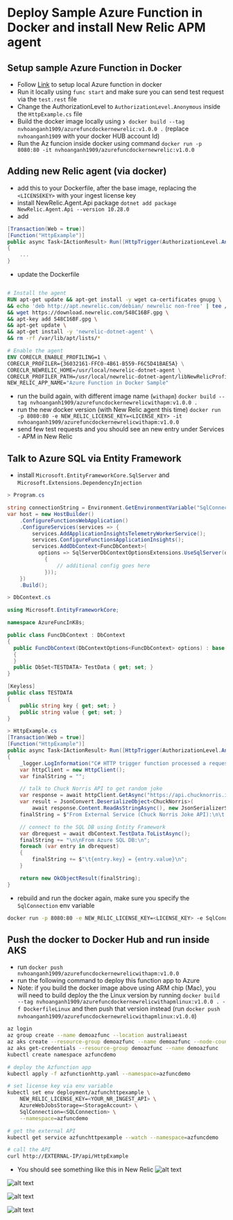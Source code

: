 # Deploy Sample Azure Function in Docker and install New Relic APM agent

## Setup sample Azure Function in Docker

- Follow [Link](https://learn.microsoft.com/en-us/azure/azure-functions/functions-deploy-container?tabs=docker%2Cbash%2Cazure-cli&pivots=programming-language-csharp) to setup local Azure function in docker
- Run it locally using `func start` and make sure you can send test request via the `test.rest` file
- Change the AuthorizationLevel to `AuthorizationLevel.Anonymous` inside the `HttpExample.cs` file
- Build the docker image locally using `❯ docker build --tag nvhoanganh1909/azurefuncdockernewrelic:v1.0.0 .` (replace `nvhoanganh1909` with your docker HUB account Id)
- Run the Az funcion inside docker using command `docker run -p 8080:80 -it nvhoanganh1909/azurefuncdockernewrelic:v1.0.0`

## Adding new Relic agent (via docker)

- add this to your Dockerfile, after the base image, replacing the `<LICENSEKEY>` with your ingest license key
- install NewRelic.Agent.Api package `dotnet add package NewRelic.Agent.Api --version 10.28.0`
- add 

```csharp
[Transaction(Web = true)]
[Function("HttpExample")]
public async Task<IActionResult> Run([HttpTrigger(AuthorizationLevel.Anonymous, "get", "post")] HttpRequest req)
{
    ...
}
```

- update the Dockerfile
```Dockerfile

# Install the agent
RUN apt-get update && apt-get install -y wget ca-certificates gnupg \
&& echo 'deb http://apt.newrelic.com/debian/ newrelic non-free' | tee /etc/apt/sources.list.d/newrelic.list \
&& wget https://download.newrelic.com/548C16BF.gpg \
&& apt-key add 548C16BF.gpg \
&& apt-get update \
&& apt-get install -y 'newrelic-dotnet-agent' \
&& rm -rf /var/lib/apt/lists/*

# Enable the agent
ENV CORECLR_ENABLE_PROFILING=1 \
CORECLR_PROFILER={36032161-FFC0-4B61-B559-F6C5D41BAE5A} \
CORECLR_NEWRELIC_HOME=/usr/local/newrelic-dotnet-agent \
CORECLR_PROFILER_PATH=/usr/local/newrelic-dotnet-agent/libNewRelicProfiler.so \
NEW_RELIC_APP_NAME="Azure Function in Docker Sample"
```

- run the build again, with different image name (`withapm`) `docker build --tag nvhoanganh1909/azurefuncdockernewrelicwithapm:v1.0.0 .`
- run the new docker version (with New Relic agent this time) `docker run -p 8080:80 -e NEW_RELIC_LICENSE_KEY=<LICENSE_KEY> -it nvhoanganh1909/azurefuncdockernewrelicwithapm:v1.0.0`
- send few test requests and you should see an new entry under Services - APM in New Relic


## Talk to Azure SQL via Entity Framework
- install `Microsoft.EntityFrameworkCore.SqlServer` and `Microsoft.Extensions.DependencyInjection`

```csharp
> Program.cs

string connectionString = Environment.GetEnvironmentVariable("SqlConnection");
var host = new HostBuilder()
    .ConfigureFunctionsWebApplication()
    .ConfigureServices(services => {
        services.AddApplicationInsightsTelemetryWorkerService();
        services.ConfigureFunctionsApplicationInsights();
        services.AddDbContext<FuncDbContext>(
          options => SqlServerDbContextOptionsExtensions.UseSqlServer(options, connectionString, b =>
            {
                // additional config goes here
            }));
    })
    .Build();

> DbContext.cs

using Microsoft.EntityFrameworkCore;

namespace AzureFuncInK8s;

public class FuncDbContext : DbContext
{
  public FuncDbContext(DbContextOptions<FuncDbContext> options) : base(options)
  {
  }
  public DbSet<TESTDATA> TestData { get; set; }
}

[Keyless]
public class TESTDATA
{
    public string key { get; set; }
    public string value { get; set; }
}

> HttpExample.cs
[Transaction(Web = true)]
[Function("HttpExample")]
public async Task<IActionResult> Run([HttpTrigger(AuthorizationLevel.Anonymous, "get", "post")] HttpRequest req)
{
    _logger.LogInformation("C# HTTP trigger function processed a request.");
    var httpClient = new HttpClient();
    var finalString = "";

    // talk to Chuck Norris API to get random joke
    var response = await httpClient.GetAsync("https://api.chucknorris.io/jokes/random");
    var result = JsonConvert.DeserializeObject<ChuckNorris>(
        await response.Content.ReadAsStringAsync(), new JsonSerializerSettings { MissingMemberHandling = MissingMemberHandling.Ignore });
    finalString = $"From External Service (Chuck Norris Joke API):\n\t'{result.value}'";

    // connect to the SQL DB using Entity Framework
    var dbrequest = await dbContext.TestData.ToListAsync();
    finalString += "\n\nFrom Azure SQL DB:\n";
    foreach (var entry in dbrequest)
    {
        finalString += $"\t{entry.key} = {entry.value}\n";
    }

    return new OkObjectResult(finalString);
}
```
- rebuild and run the docker again, make sure you specify the `SqlConnection` env variable

```bash
docker run -p 8080:80 -e NEW_RELIC_LICENSE_KEY=<LICENSE_KEY> -e SqlConnection='<DBCONNECTION>' -it nvhoanganh1909/azurefuncdockernewrelicwithapm:v1.0.0
```

## Push the docker to Docker Hub and run inside AKS
- run `docker push nvhoanganh1909/azurefuncdockernewrelicwithapm:v1.0.0`
- run the following command to deploy this function app to Azure
- Note: if you build the docker image above using ARM chip (Mac), you will need to build deploy the the Linux version by running `docker build --tag nvhoanganh1909/azurefuncdockernewrelicwithapmlinux:v1.0.0 . -f DockerfileLinux` and then push that version instead (run `docker push nvhoanganh1909/azurefuncdockernewrelicwithapmlinux:v1.0.0`)

```bash
az login
az group create --name demoazfunc --location australiaeast
az aks create --resource-group demoazfunc --name demoazfunc --node-count 1 --enable-addons http_application_routing --generate-ssh-keys
az aks get-credentials --resource-group demoazfunc --name demoazfunc
kubectl create namespace azfuncdemo

# deploy the Azfunction app
kubectl apply -f azfunctionhttp.yaml --namespace=azfuncdemo

# set license key via env variable
kubectl set env deployment/azfunchttpexample \
    NEW_RELIC_LICENSE_KEY=<YOUR_NR_INGEST_API> \
    AzureWebJobsStorage=<StorageAccount> \
    SqlConnection=<SQLConnection> \
    --namespace=azfuncdemo

# get the external API 
kubectl get service azfunchttpexample --watch --namespace=azfuncdemo

# call the API
curl http://EXTERNAL-IP/api/HttpExample
```

- You should see something like this in New Relic
![alt text](image.png)

![alt text](image-1.png)

![alt text](image-2.png)

![alt text](image-3.png)